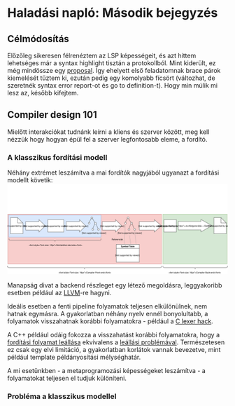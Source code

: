 
# Haladási napló: Második bejegyzés
## Célmódosítás
Előzőleg sikeresen félrenéztem az LSP képességeit, és azt hittem lehetséges már a syntax highlight tisztán a protokollból. Mint kiderült, ez még mindössze egy [proposal](https://github.com/Microsoft/language-server-protocol/pull/124). Így ehelyett első feladatomnak brace párok kiemelését tűztem ki, ezután pedig egy komolyabb fícsört (változhat, de szeretnék syntax error report-ot és go to definition-t). Hogy min múlik mi lesz az, később kifejtem.

## Compiler design 101
Mielőtt interakciókat tudnánk leírni a kliens és szerver között, meg kell nézzük hogy hogyan épül fel a szerver legfontosabb eleme, a fordító.

### A klasszikus fordítási modell
Néhány extrémet leszámítva a mai fordítók nagyjából ugyanazt a fordítási modellt követik:
![A fordítás folyamata](./CompilationProcess.svg)

Manapság divat a backend részleget egy létező megoldásra, leggyakoribb esetben például az [LLVM](https://llvm.org/)-re hagyni.

Ideális esetben a fenti pipeline folyamatok teljesen elkülönülnek, nem hatnak egymásra. A gyakorlatban néhány nyelv ennél bonyolultabb, a folyamatok visszahatnak korábbi folyamatokra - például a [C lexer hack](https://en.wikipedia.org/wiki/The_lexer_hack).

A C++ például odáig fokozza a visszahatást korábbi folyamatokra, hogy a [fordítási folyamat leállása](http://blog.reverberate.org/2013/08/parsing-c-is-literally-undecidable.html) ekvivalens a [leállási problémával](https://en.wikipedia.org/wiki/Halting_problem). Természetesen ez csak egy elvi limitáció, a gyakorlatban korlátok vannak bevezetve, mint például template példányosítási mélységhatár.

A mi esetünkben - a metaprogramozási képességeket leszámítva - a folyamatokat teljesen el tudjuk különíteni.

### Probléma a klasszikus modellel
